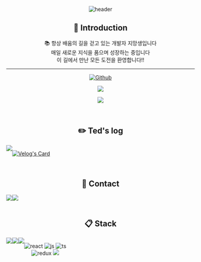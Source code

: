 <div align="center"> 
  
![header](https://capsule-render.vercel.app/api?type=waving&color=timeGradient&text=Welcome%20to%20Ted's%20GitHub%20👋&animation=twinkling&fontSize=35&fontAlignY=40&fontAlign=70&height=250)

## :runner: Introduction
📚 항상 배움의 길을 걷고 있는 개발자 지망생입니다
<br>
매일 새로운 지식을 품으며 성장하는 중입니다
<br>
이 길에서 만난 모든 도전을 환영합니다!!

---
  
[![Github](https://hits.seeyoufarm.com/api/count/incr/badge.svg?url=https%3A%2F%2Fgithub.com%2Fted0729&count_bg=%23A4DF77&title_bg=%23686363&icon=&icon_color=%23E7E7E7&title=Github&edge_flat=false)](https://hits.seeyoufarm.com)

<img src="https://github-readme-stats.vercel.app/api?username=ted0729&show_icons=true">

<a href="https://opgc.me/#/users/ted0729" target="_blank"><img src="https://api.opgc.me/githubs/users/ted0729/tag/?theme=basic" /></a>

<!-- ![Top Langs](https://github-readme-stats.vercel.app/api/top-langs/?username=ted0729&hide_progress=true) -->
 
<br>

##  :pencil2: Ted's log
<div style="display:flex; flex-direction:row;">
    <a href="https://velog.io/@taehyun729">
        <img src="https://img.shields.io/badge/velog-20C997?style=for-the-badge&logo=velog&logoColor=white"> 
    </a>
  
[![Velog's Card](https://velog-readme-stats.vercel.app/api?name=taehyun729)](https://velog.io/@taehyun729)
</div><br>

 
## :iphone: Contact
<div style="display:flex; flex-direction:row;">
    <a href="https://www.instagram.com/kkimtaehyunn/">
        <img src="https://img.shields.io/badge/Instagram-E4405F?style=for-the-badge&logo=Instagram&logoColor=white"> 
    </a>
    <a href="mailto:tutu72933@gmail.com">
        <img src="https://img.shields.io/badge/Gmail-EA4335?style=for-the-badge&logo=Gmail&logoColor=white"> 
    </a>
</div><br>
    
## :clipboard: Stack 
<div style="display:flex; flex-direction:row;">
  
  <img src="https://img.shields.io/badge/HTML5-E34F26?style=flat&logo=HTML5&logoColor=white" />
	<img src="https://img.shields.io/badge/CSS3-1572B6?style=flat&logo=CSS3&logoColor=white" />
	<img src="https://img.shields.io/badge/tailwindcss-06B6D4?style=flat&logo=tailwindcss&logoColor=white" />
  <br>
  
  ![react](https://img.shields.io/badge/React-20232A?style=for-the-badge&logo=react&logoColor=61DAFB)
  ![js](https://img.shields.io/badge/JavaScript-F7DF1E?style=for-the-badge&logo=JavaScript&logoColor=white)
  ![ts](https://img.shields.io/badge/TypeScript-007ACC?style=for-the-badge&logo=typescript&logoColor=white)
  <br>
  ![redux](https://img.shields.io/badge/Redux-593D88?style=for-the-badge&logo=redux&logoColor=white)
  <img src="https://img.shields.io/badge/Recoil-3578E5?style=for-the-badge&logo=Recoil&logoColor=white">

</div><br>
</div>
